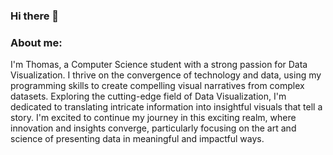 ### Hi there 👋

<!--
**KaiDen26/KaiDen26** is a ✨ _special_ ✨ repository because its `README.md` (this file) appears on your GitHub profile.

Here are some ideas to get you started:

- 🔭 I’m currently working on ...
- 🌱 I’m currently learning ...
- 👯 I’m looking to collaborate on ...
- 🤔 I’m looking for help with ...
- 💬 Ask me about ...
- 📫 How to reach me: ...
- 😄 Pronouns: ...
- ⚡ Fun fact: ...
-->

### About me:


I'm Thomas, a Computer Science student with a strong passion for Data Visualization. I thrive on the convergence of technology and data, using my programming skills to create compelling visual narratives from complex datasets. Exploring the cutting-edge field of Data Visualization, I'm dedicated to translating intricate information into insightful visuals that tell a story. I'm excited to continue my journey in this exciting realm, where innovation and insights converge, particularly focusing on the art and science of presenting data in meaningful and impactful ways.
